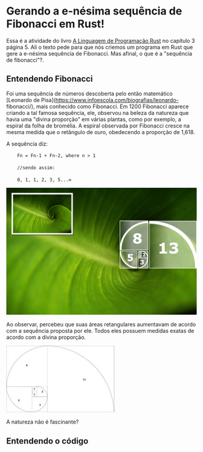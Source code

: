 # Gerando a e-nésima sequência de Fibonacci em Rust!

Essa é a atividade do livro [A Linguagem de Programação Rust](https://rust-br.github.io/rust-book-pt-br/title-page.html) no capítulo 3 página 5. Ali o texto pede para que nós criemos um programa em Rust que gere a e-nésima sequência de Fibonacci. Mas afinal, o que é a "sequência de fibonacci"?.

## Entendendo Fibonacci

Foi uma sequência de números descoberta pelo então matemático [Leonardo de Pisa](https://www.infoescola.com/biografias/leonardo-	fibonacci/), mais conhecido como Fibonacci. Em 1200 Fibonacci aparece criando a tal famosa sequência, ele, observou na beleza da natureza que havia uma "divina proporção" em várias plantas, como por exemplo, a espiral da folha de bromélia. A espiral observada por Fibonacci cresce na mesma medida que o retângulo de ouro, obedecendo a proporção de 1,618.

A sequência diz:

```
	Fn = Fn-1 + Fn-2, where n > 1
	
	//sendo assim:
	
	0, 1, 1, 2, 3, 5...∞
```

![bromelia](./bromelia.png)

Ao observar, percebeu que suas áreas retangulares aumentavam de acordo com a sequência proposta por ele. Todos eles possuem medidas exatas de acordo com a divina proporção.

![proporção](./proporcao.jpeg)

A natureza não é fascinante?


## Entendendo o código